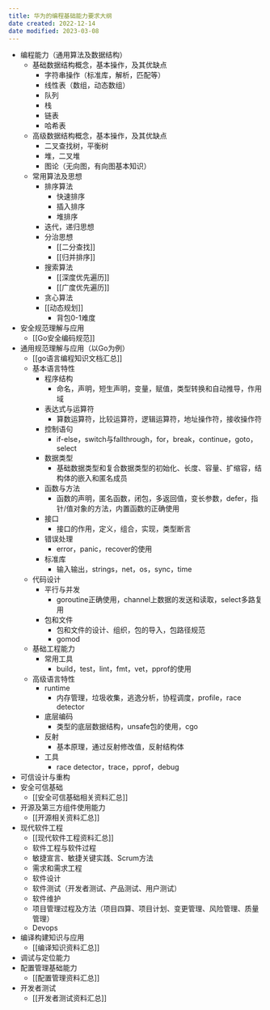 ```yaml
---
title: 华为的编程基础能力要求大纲
date created: 2022-12-14
date modified: 2023-03-08
---
```

- 编程能力（通用算法及数据结构）
	- 基础数据结构概念，基本操作，及其优缺点
		- 字符串操作（标准库，解析，匹配等）
		- 线性表（数组，动态数组）
		- 队列
		- 栈
		- 链表
		- 哈希表
	- 高级数据结构概念，基本操作，及其优缺点
		- 二叉查找树，平衡树
		- 堆，二叉堆
		- 图论（无向图，有向图基本知识）
	- 常用算法及思想
		- 排序算法
			- 快速排序
			- 插入排序
			- 堆排序
		- 迭代，递归思想
		- 分治思想
			- [[二分查找]]
			- [[归并排序]]
		- 搜索算法
			- [[深度优先遍历]]
			- [[广度优先遍历]]
		- 贪心算法
		- [[动态规划]]
			- 背包0-1难度
- 安全规范理解与应用
	- [[Go安全编码规范]]
- 通用规范理解与应用（以Go为例）
	- [[go语言编程知识文档汇总]]
	- 基本语言特性
		- 程序结构
			- 命名，声明，短生声明，变量，赋值，类型转换和自动推导，作用域
		- 表达式与运算符
			- 算数运算符，比较运算符，逻辑运算符，地址操作符，接收操作符
		- 控制语句
			- if-else，switch与fallthrough，for，break，continue，goto，select
		- 数据类型
			- 基础数据类型和复合数据类型的初始化、长度、容量、扩缩容，结构体的嵌入和匿名成员
		- 函数与方法
			- 函数的声明，匿名函数，闭包，多返回值，变长参数，defer，指针/值对象的方法，内置函数的正确使用
		- 接口
			- 接口的作用，定义，组合，实现，类型断言
		- 错误处理
			- error，panic，recover的使用
		- 标准库
			- 输入输出，strings，net，os，sync，time
	- 代码设计
		- 平行与并发
			- goroutine正确使用，channel上数据的发送和读取，select多路复用
		- 包和文件
			- 包和文件的设计、组织，包的导入，包路径规范
			- gomod
	- 基础工程能力
		- 常用工具
			- build，test，lint，fmt，vet，pprof的使用
	- 高级语言特性
		- runtime
			- 内存管理，垃圾收集，逃逸分析，协程调度，profile，race detector
		- 底层编码
			- 类型的底层数据结构，unsafe包的使用，cgo
		- 反射
			- 基本原理，通过反射修改值，反射结构体
		- 工具
			- race detector，trace，pprof，debug
- 可信设计与重构
- 安全可信基础
	- [[安全可信基础相关资料汇总]]
- 开源及第三方组件使用能力
	- [[开源相关资料汇总]]
- 现代软件工程
	- [[现代软件工程资料汇总]]
	- 软件工程与软件过程
	- 敏捷宣言、敏捷关键实践、Scrum方法
	- 需求和需求工程
	- 软件设计
	- 软件测试（开发者测试、产品测试、用户测试）
	- 软件维护
	- 项目管理过程及方法（项目四算、项目计划、变更管理、风险管理、质量管理）
	- Devops
- 编译构建知识与应用
	- [[编译知识资料汇总]]
- 调试与定位能力
- 配置管理基础能力
	- [[配置管理资料汇总]]
- 开发者测试
	- [[开发者测试资料汇总]]
